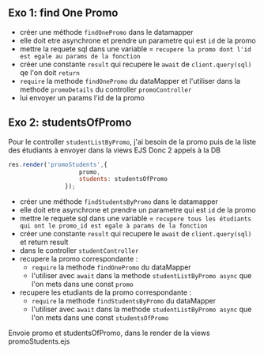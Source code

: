 ## Exo 1: find One Promo

- créer une méthode `findOnePromo` dans le datamapper
- elle doit etre asynchrone et prendre un parametre qui est `id` de la promo
- mettre la requete sql dans une variable = `recupere la promo dont l'id est egale au params de la fonction` 
- créer une constante `result` qui recupere le `await` de `client.query(sql)` qe l'on doit `return` 
- `require` la methode `findOnePromo` du dataMapper et l'utiliser dans la methode `promoDetails` du controller `promoController`
- lui envoyer un params l'id de la promo

## Exo 2: studentsOfPromo

Pour le controller `studentListByPromo`, j'ai besoin de la promo puis de la liste des étudiants à envoyer dans la views EJS
Donc 2 appels à la DB

```js
res.render('promoStudents',{
                    promo,
                    students: studentsOfPromo
                });
```

- créer une méthode `findStudentsByPromo` dans le datamapper
- elle doit etre asynchrone et prendre un parametre qui est `id` de la promo
- mettre le requete sql dans une variable = `recupere tous les étudiants qui ont le promo_id est egale à params de la fonction` 
- créer une constante `result` qui recupere le `await` de `client.query(sql)` et return result
- dans le controller `studentController`
- recupere la promo correspondante : 
  - `require` la methode `findOnePromo` du dataMapper 
  - l'utiliser avec `await` dans la methode `studentListByPromo async` que l'on mets dans une const `promo`
- recupere les etudiants de la promo correspondante :
  - `require` la methode `findStudentsByPromo` du dataMapper 
  - l'utiliser avec `await` dans la methode `studentListByPromo async` que l'on mets dans une const `studentsOfPromo`

Envoie promo et studentsOfPromo, dans le render de la views promoStudents.ejs